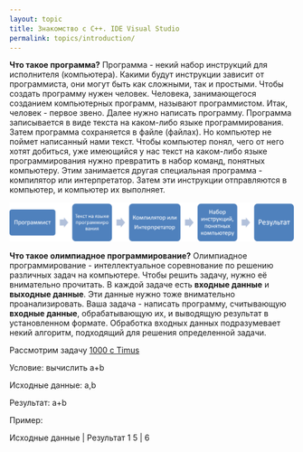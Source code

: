 ```yaml
---
layout: topic
title: Знакомство с C++. IDE Visual Studio
permalink: topics/introduction/
---
```


**Что такое программа?** Программа - некий набор инструкций для исполнителя (компьютера). Какими будут инструкции зависит от программиста, они могут быть как сложными, так и простыми. Чтобы создать программу нужен человек. Человека, занимающегося созданием компьютерных программ, называют программистом. Итак, человек - первое звено. Далее нужно написать программу. Программа записывается в виде текста на каком-либо языке программирования. Затем программа сохраняется в файле (файлах). Но компьютер не поймет написанный нами текст. Чтобы компьютер понял, чего от него хотят добиться, уже имеющийся у нас текст на каком-либо языке программирования нужно превратить в набор команд, понятных компьютеру. Этим занимается другая специальная программа - компилятор или интерпретатор. Затем эти инструкции отправляются в компьютер, и компьютер их выполняет.

![Создание программ](Creation.png)

**Что такое олимпиадное программирование?** Олимпиадное программирование - интеллектуальное соревнование по решению различных задач на компьютере. Чтобы решить задачу, нужно её внимательно прочитать. В каждой задаче есть **входные данные** и **выходные данные**. Эти данные нужно тоже внимательно проанализировать. Ваша задача - написать программу, считывающую **входные данные**, обрабатывающую их, и выводящую результат в установленном формате.
Обработка входных данных подразумевает некий алгоритм, подходящий для решения определенной задачи.

Рассмотрим задачу [1000 с Timus](http://acm.timus.ru/problem.aspx?space=1&num=1000)

Условие: вычислить а+b

Исходные данные: a,b

Результат: a+b

Пример:

Исходные данные | Результат
1 5 | 6
